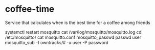# coffee-time
Service that calculates when is the best time for a coffee among friends


systemctl restart mosquitto
cat /var/log/mosquitto/mosquitto.log
cd /etc/mosquitto/
cat mosquitto.conf
mosquitto_passwd passwd user
mosquitto_sub -t owntracks/# -u user -P password

